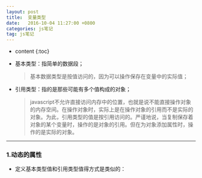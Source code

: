 ```yaml
---
layout: post
title:  变量类型
date:   2016-10-04 11:27:00 +0800
categories: js笔记
tag: js笔记
---
```


* content
{:toc}


* 基本类型：指简单的数据段；
    >基本数据类型是按值访问的，因为可以操作保存在变量中的实际值；
* 引用类型：指的是那些可能有多个值构成的对象；
    >javascript不允许直接访问内存中的位置，也就是说不能直接操作对象的内存空间。在操作对象时，实际上是在操作对象的引用而不是实际的对象。为此，引用类型的值是按引用访问的。严谨地说，当复制保存着对象的某个变量时，操作的是对象的引用。但在为对象添加属性时，操作的是实际的对象。

----
### 1.动态的属性
    
* 定义基本类型值和引用类型值得方式是类似的：